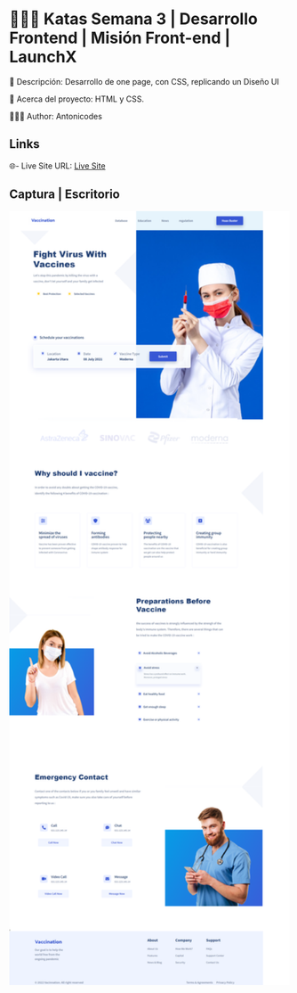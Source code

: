 # 👨🏻‍🎓 Katas Semana 3 | Desarrollo Frontend | Misión Front-end | LaunchX

📖 Descripción: Desarrollo de one page, con CSS, replicando un Diseño UI

🧪 Acerca del proyecto:  HTML y CSS.

👨🏻‍🔬 Author: Antonicodes

## Links

🌐- Live Site URL: [Live Site](https://antoni-codes.github.io/LaunchX-Semana_3-Katas-EmmanuelAHernandezP/)


## Captura | Escritorio
<img src="https://github.com/antoni-codes/LaunchX-Semana_3-Katas-EmmanuelAHernandezP/blob/main/Captura%20de%20Pantalla.png" width="700"/>

